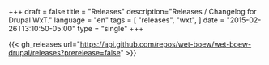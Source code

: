+++
draft = false
title = "Releases"
description="Releases / Changelog for Drupal WxT."
language = "en"
tags = [
    "releases",
    "wxt",
]
date = "2015-02-26T13:10:50-05:00"
type = "single"
+++

{{< gh_releases url="https://api.github.com/repos/wet-boew/wet-boew-drupal/releases?prerelease=false" >}}

